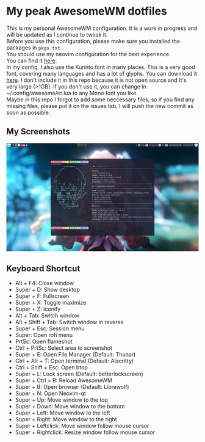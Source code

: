 # My peak AwesomeWM dotfiles
This is my personal AwesomeWM configuration. It is a work in progress and will be updated as I continue to tweak it.  
Before you use this configuration, please make sure you installed the packages in `pkgs.txt`.  
You should use my neovim configuration for the best experience.  
You can find it [here](https://github.com/nhktmdzhg/nvim).  
In my config, I also use the Kurinto font in many places. This is a very good font, covering many languages and has a lot of glyphs. You can download it [here](https://www.kurinto.com/download.htm). I don't include it in this repo because it is not open source and It's very large (>1GB). If you don't use it, you can change in ~/.config/awesome/rc.lua to any Mono font you like.  
Maybe in this repo I forgot to add some neccessary files, so if you find any missing files, please put it on the issues tab, I will push the new commit as soon as possible.
## My Screenshots
![Screenshot 1](meo/screenshot.png)
## Keyboard Shortcut
- Alt + F4: Close window
- Super + D: Show desktop
- Super + F: Fullscreen
- Super + X: Toggle maximize
- Super + Z: Iconify
- Alt + Tab: Switch window
- Alt + Shift + Tab: Switch window in reverse
- Super + Esc: Session menu
- Super: Open rofi menu
- PrtSc: Open flameshot
- Ctrl + PrtSc: Select area to screenshot
- Super + E: Open File Manager (Default: Thunar)
- Ctrl + Alt + T: Open terminal (Default: Alacritty)
- Ctrl + Shift + Esc: Open btop
- Super + L: Lock screen (Default: betterlockscreen)
- Super + Ctrl + R: Reload AwesomeWM
- Super + B: Open browser (Default: Librewolf)
- Super + N: Open Neovim-qt
- Super + Up: Move window to the top
- Super + Down: Move window to the bottom
- Super + Left: Move window to the left
- Super + Right: Move window to the right
- Super + Leftclick: Move window follow mouse cursor
- Super + Rightclick: Resize window follow mouse cursor

